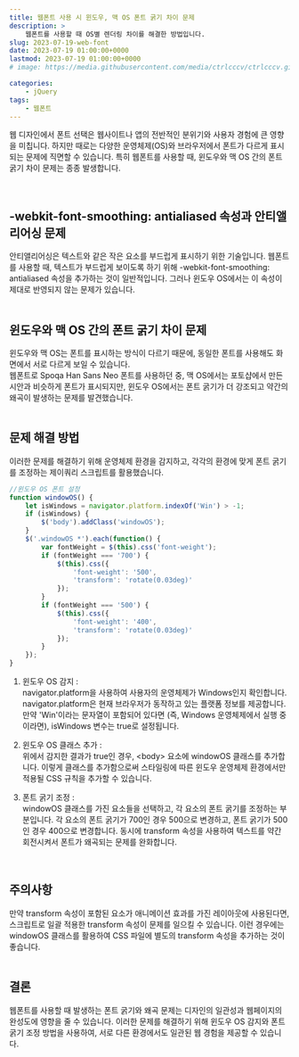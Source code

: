 ```yaml
---
title: 웹폰트 사용 시 윈도우, 맥 OS 폰트 굵기 차이 문제
description: >  
    웹폰트를 사용할 때 OS별 렌더링 차이를 해결한 방법입니다.
slug: 2023-07-19-web-font
date: 2023-07-19 01:00:00+0000
lastmod: 2023-07-19 01:00:00+0000
# image: https://media.githubusercontent.com/media/ctrlcccv/ctrlcccv.github.io/master/assets/img/post/swiper-tab.webp

categories:
    - jQuery
tags:
    - 웹폰트
---
```

웹 디자인에서 폰트 선택은 웹사이트나 앱의 전반적인 분위기와 사용자 경험에 큰 영향을 미칩니다. 하지만 때로는 다양한 운영체제(OS)와 브라우저에서 폰트가 다르게 표시되는 문제에 직면할 수 있습니다. 특히 웹폰트를 사용할 때, 윈도우와 맥 OS 간의 폰트 굵기 차이 문제는 종종 발생합니다.


<ins class="adsbygoogle"
     style="display:block; text-align:center;"
     data-ad-layout="in-article"
     data-ad-format="fluid"
     data-ad-client="ca-pub-8535540836842352"
     data-ad-slot="2974559225"></ins>
<script>
     (adsbygoogle = window.adsbygoogle || []).push({});
</script>

<br>

## -webkit-font-smoothing: antialiased 속성과 안티앨리어싱 문제
안티앨리어싱은 텍스트와 같은 작은 요소를 부드럽게 표시하기 위한 기술입니다. 웹폰트를 사용할 때, 텍스트가 부드럽게 보이도록 하기 위해 -webkit-font-smoothing: antialiased 속성을 추가하는 것이 일반적입니다. 그러나 윈도우 OS에서는 이 속성이 제대로 반영되지 않는 문제가 있습니다.  
<br>

## 윈도우와 맥 OS 간의 폰트 굵기 차이 문제
윈도우와 맥 OS는 폰트를 표시하는 방식이 다르기 때문에, 동일한 폰트를 사용해도 화면에서 서로 다르게 보일 수 있습니다.   
웹폰트로 Spoqa Han Sans Neo 폰트를 사용하던 중, 맥 OS에서는 포토샵에서 만든 시안과 비슷하게 폰트가 표시되지만, 윈도우 OS에서는 폰트 굵기가 더 강조되고 약간의 왜곡이 발생하는 문제를 발견했습니다.  
<br>

## 문제 해결 방법
이러한 문제를 해결하기 위해 운영체제 환경을 감지하고, 각각의 환경에 맞게 폰트 굵기를 조정하는 제이쿼리 스크립트를 활용했습니다.

```js
//윈도우 OS 폰트 설정
function windowOS() {
    let isWindows = navigator.platform.indexOf('Win') > -1;
    if (isWindows) {
        $('body').addClass('windowOS');
    }
    $('.windowOS *').each(function() {
        var fontWeight = $(this).css('font-weight');
        if (fontWeight === '700') {
            $(this).css({
                'font-weight': '500',
                'transform': 'rotate(0.03deg)'
            });
        }
        if (fontWeight === '500') {
            $(this).css({
                'font-weight': '400',
                'transform': 'rotate(0.03deg)'
            });
        }
    });
}
```

1. 윈도우 OS 감지 :  
navigator.platform을 사용하여 사용자의 운영체제가 Windows인지 확인합니다. navigator.platform은 현재 브라우저가 동작하고 있는 플랫폼 정보를 제공합니다. 만약 'Win'이라는 문자열이 포함되어 있다면 (즉, Windows 운영체제에서 실행 중이라면), isWindows 변수는 true로 설정됩니다.

2. 윈도우 OS 클래스 추가 :  
위에서 감지한 결과가 true인 경우, &lt;body&gt; 요소에 windowOS 클래스를 추가합니다. 이렇게 클래스를 추가함으로써 스타일링에 따른 윈도우 운영체제 환경에서만 적용될 CSS 규칙을 추가할 수 있습니다.

3. 폰트 굵기 조정 :  
windowOS 클래스를 가진 요소들을 선택하고, 각 요소의 폰트 굵기를 조정하는 부분입니다. 각 요소의 폰트 굵기가 700인 경우 500으로 변경하고, 폰트 굵기가 500인 경우 400으로 변경합니다. 동시에 transform 속성을 사용하여 텍스트를 약간 회전시켜서 폰트가 왜곡되는 문제를 완화합니다.  
<br>


<ins class="adsbygoogle"
     style="display:block; text-align:center;"
     data-ad-layout="in-article"
     data-ad-format="fluid"
     data-ad-client="ca-pub-8535540836842352"
     data-ad-slot="2974559225"></ins>
<script>
     (adsbygoogle = window.adsbygoogle || []).push({});
</script>


## 주의사항
만약 transform 속성이 포함된 요소가 애니메이션 효과를 가진 레이아웃에 사용된다면, 스크립트로 일괄 적용한 transform 속성이 문제를 일으킬 수 있습니다. 이런 경우에는 windowOS 클래스를 활용하여 CSS 파일에 별도의 transform 속성을 추가하는 것이 좋습니다.  
<br>

## 결론
웹폰트를 사용할 때 발생하는 폰트 굵기와 왜곡 문제는 디자인의 일관성과 웹페이지의 완성도에 영향을 줄 수 있습니다. 이러한 문제를 해결하기 위해 윈도우 OS 감지와 폰트 굵기 조정 방법을 사용하여, 서로 다른 환경에서도 일관된 웹 경험을 제공할 수 있습니다.  



<!-- [>> 카카오톡 문의](https://open.kakao.com/o/sCFQbbYe){:target="_blank"} -->
